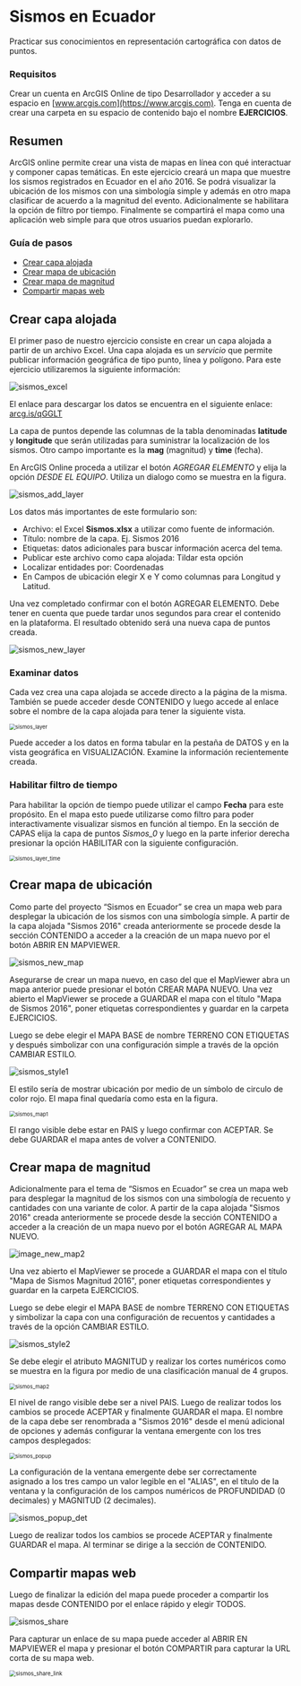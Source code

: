 # Sismos en Ecuador

Practicar sus conocimientos en representación cartográfica con datos de puntos.

### Requisitos

Crear un cuenta en ArcGIS Online de tipo Desarrollador y acceder a su espacio en [www.arcgis.com](https://www.arcgis.com). Tenga en cuenta de crear una carpeta en su espacio de contenido bajo el nombre **EJERCICIOS**.

## Resumen

ArcGIS online permite crear una vista de mapas en línea con qué interactuar y componer capas temáticas. En este ejercicio creará un mapa que muestre los sismos registrados en Ecuador en el año 2016. Se podrá visualizar la ubicación de los mismos con una simbología simple y además en otro mapa clasificar de acuerdo a la magnitud del evento. Adicionalmente se habilitara la opción de filtro por tiempo. Finalmente se compartirá el mapa como una aplicación web simple para que otros usuarios puedan explorarlo. 

### Guía de pasos

- [Crear capa alojada](#crear-capa-alojada)
- [Crear mapa de ubicación](#crear-mapa-de-ubicación)
- [Crear mapa de magnitud](#crear-mapa-de-magnitud)
- [Compartir mapas web](#compartir-mapas-web)

## Crear capa alojada

El primer paso de nuestro ejercicio consiste en crear un capa alojada a partir de un archivo Excel. Una capa alojada es un *servicio* que permite publicar información geográfica de tipo punto, línea y polígono. Para este ejercicio utilizaremos la siguiente información:

![sismos_excel](img/sismos_excel.png)

El enlace para descargar los datos se encuentra en el siguiente enlace: [arcg.is/qGGLT](https://arcg.is/qGGLT) 

La capa de puntos depende las columnas de la tabla denominadas **latitude** y **longitude** que serán utilizadas para suministrar la localización de los sismos. Otro campo importante es la **mag** (magnitud) y **time** (fecha).

En ArcGIS Online proceda a utilizar el botón *AGREGAR ELEMENTO* y elija la opción *DESDE EL EQUIPO*. Utiliza un dialogo como se muestra en la figura.

![sismos_add_layer](img/sismos_add_layer.png)

Los datos más importantes de este formulario son:

- Archivo: el Excel **Sismos.xlsx** a utilizar como fuente de información.
- Título: nombre de la capa. Ej. Sismos 2016
- Etiquetas: datos adicionales para buscar información acerca del tema.
- Publicar este archivo como capa alojada: Tildar esta opción
- Localizar entidades por: Coordenadas
- En Campos de ubicación elegir X e Y como columnas para Longitud y Latitud.

Una vez completado confirmar con el botón AGREGAR ELEMENTO. Debe tener en cuenta que puede tardar unos segundos para crear el contenido en la plataforma. El resultado obtenido será una nueva capa de puntos creada.

![sismos_new_layer](img/sismos_new_layer.png)

### Examinar datos 

Cada vez crea una capa alojada se accede directo a la página de la misma. También se puede acceder desde CONTENIDO y luego accede al enlace sobre el nombre de la capa alojada para tener la siguiente vista.

<img src="img/sismos_layer.png" alt="sismos_layer" style="zoom:67%;" />

Puede acceder a los datos en forma tabular en la pestaña de DATOS y en la vista geográfica en VISUALIZACIÓN. Examine la información recientemente creada.

### Habilitar filtro de tiempo

Para habilitar la opción de tiempo puede utilizar el campo **Fecha** para este propósito. En el mapa esto puede utilizarse como filtro para poder interactivamente visualizar sismos en función al tiempo. En la sección de CAPAS elija la capa de puntos *Sismos_0* y luego en la parte inferior derecha presionar la opción HABILITAR con la siguiente configuración.

<img src="img/sismos_layer_time.png" alt="sismos_layer_time " style="zoom:67%;" />

## Crear mapa de ubicación

Como parte del proyecto “Sismos en Ecuador” se crea un mapa web para desplegar la ubicación de los sismos con una simbología simple. A partir de la capa alojada "Sismos 2016" creada anteriormente se procede desde la sección CONTENIDO a acceder a la creación de un mapa nuevo por el botón ABRIR EN MAPVIEWER.

![sismos_new_map](img/sismos_new_map.png)

Asegurarse de crear un mapa nuevo, en caso del que el MapViewer abra un mapa anterior puede presionar el botón CREAR MAPA NUEVO. Una vez abierto el MapViewer se procede a GUARDAR el mapa con el título "Mapa de Sismos 2016", poner etiquetas correspondientes y guardar en la carpeta EJERCICIOS.

Luego se debe elegir el MAPA BASE de nombre TERRENO CON ETIQUETAS y después simbolizar con una configuración simple a través de la opción CAMBIAR ESTILO.

![sismos_style1](img/sismos_style1.png)

El estilo sería de mostrar ubicación por medio de un símbolo de circulo de color rojo. El mapa final quedaría como esta en la figura.

<img src="img/sismos_map1.png" alt="sismos_map1" style="zoom:67%;" />

El rango visible debe estar en PAIS y luego confirmar con ACEPTAR. Se debe GUARDAR el mapa antes de volver a CONTENIDO.

## Crear mapa de magnitud

Adicionalmente para el tema de “Sismos en Ecuador” se crea un mapa web para desplegar la magnitud de los sismos con una simbología de recuento y cantidades con una variante de color. A partir de la capa alojada "Sismos 2016" creada anteriormente se procede desde la sección CONTENIDO a acceder a la creación de un mapa nuevo por el botón AGREGAR AL MAPA NUEVO.

![image_new_map2](img/sismos_new_map2.png)

Una vez abierto el MapViewer se procede a GUARDAR el mapa con el título "Mapa de Sismos Magnitud 2016", poner etiquetas correspondientes y guardar en la carpeta EJERCICIOS.

Luego se debe elegir el MAPA BASE de nombre TERRENO CON ETIQUETAS y  simbolizar la capa con una configuración de recuentos y cantidades a través de la opción CAMBIAR ESTILO.

![sismos_style2](img/sismos_style2.png)

Se debe elegir el atributo MAGNITUD y realizar los cortes numéricos como se muestra en la figura por medio de una clasificación manual de 4 grupos.

<img src="img/sismos_map2.png" alt="sismos_map2" style="zoom:67%;" />

El nivel de rango visible debe ser a nivel PAIS. Luego de realizar todos los cambios se procede ACEPTAR y finalmente GUARDAR el mapa. El nombre de la capa debe ser renombrada a "Sismos 2016" desde el menú adicional de opciones y además configurar la ventana emergente con los tres campos desplegados:

<img src="img/sismos_popup.png" alt="sismos_popup" style="zoom:67%;" />

La configuración de la ventana emergente debe ser correctamente asignado a los tres campo un valor legible en el "ALIAS", en el título de la ventana y la configuración de los campos numéricos de PROFUNDIDAD (0 decimales) y MAGNITUD (2 decimales).

![sismos_popup_det](img/sismos_popup_det.png)

Luego de realizar todos los cambios se procede ACEPTAR y finalmente GUARDAR el mapa. Al terminar se dirige a la sección de CONTENIDO.

## Compartir mapas web

Luego de finalizar la edición del mapa puede proceder a compartir los mapas desde CONTENIDO por el enlace rápido y elegir TODOS.

![sismos_share](img/sismos_share.png)

Para capturar un enlace de su mapa puede acceder al ABRIR EN MAPVIEWER el mapa y presionar el botón COMPARTIR para capturar la URL corta de su mapa web.

<img src="img/sismos_share_link.png" alt="sismos_share_link" style="zoom:70%;" /> 

